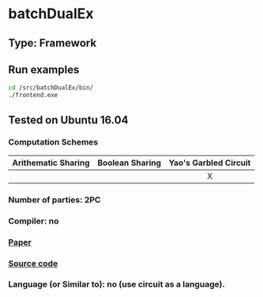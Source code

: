 # batchDualEx

## Type: Framework

## Run examples

```sh
cd /src/batchDualEx/bin/
./frontend.exe
```

## Tested on Ubuntu 16.04

### Computation Schemes

| Arithematic Sharing | Boolean Sharing |  Yao's Garbled Circuit |
| :-----------------: | :-------------: | :--------------------: |
|                     |                 |           X            |

### Number of parties: 2PC

### Compiler: no

### [Paper](https://eprint.iacr.org/2016/632.pdf)

### [Source code](https://github.com/osu-crypto/batchDualEx)

### Language (or Similar to): no (use circuit as a language).